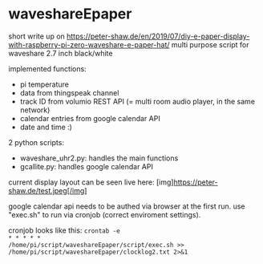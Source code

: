 # waveshareEpaper

short write up on https://peter-shaw.de/en/2019/07/diy-e-paper-display-with-raspberry-pi-zero-waveshare-e-paper-hat/
multi purpose script for waveshare 2.7 inch black/white

implemented functions:
- pi temperature
- data from thingspeak channel
- track ID from volumio REST API (= multi room audio player, in the same network)
- calendar entries from google calendar API
- date and time :)

2 python scripts: 

- waveshare_uhr2.py: handles the main functions
- gcallite.py: handles google calendar API

current display layout can be seen live here:
[img]https://peter-shaw.de/test.jpeg[/img]

google calendar api needs to be authed via browser at the first run. use "exec.sh" to run via cronjob (correct enviroment settings). 

cronjob looks like this:
<code>crontab -e</code><br>
<code>* * * * * /home/pi/script/waveshareEpaper/script/exec.sh >> /home/pi/script/waveshareEpaper/clocklog2.txt 2>&1</code>

